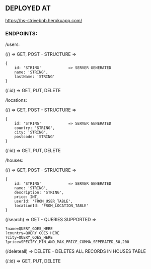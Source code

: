 ## DEPLOYED AT 
https://hs-strivebnb.herokuapp.com/

### ENDPOINTS:
/users:

(/) => GET, POST - STRUCTURE => 

    {
        id: 'STRING'            => SERVER GENERATED
        name: 'STRING',
        lastName: 'STRING'
    }

(/:id) => GET, PUT, DELETE


/locations:

(/) => GET, POST - STRUCTURE => 

    {
        id: 'STRING'            => SERVER GENERATED
        country: 'STRING',
        city: 'STRING',
        postcode: 'STRING'
    }

(/:id) => GET, PUT, DELETE


/houses:

(/) => GET, POST - STRUCTURE => 

    {
        id: 'STRING'            => SERVER GENERATED
        name: 'STRING',
        description: 'STRING',
        price: INT,
        userId: 'FROM_USER_TABLE',
        locationId: 'FROM_LOCATION_TABLE'
    }


(/search) => GET - QUERIES SUPPORTED =>    

    ?name=QUERY_GOES_HERE 
    ?country=QUERY_GOES_HERE
    ?city=QUERY_GOES_HERE
    ?price=SPECIFY_MIN_AND_MAX_PRICE_COMMA_SEPERATED_50,200


(/deleteall) => DELETE - DELETES ALL RECORDS IN HOUSES TABLE

(/:id) => GET, PUT, DELETE